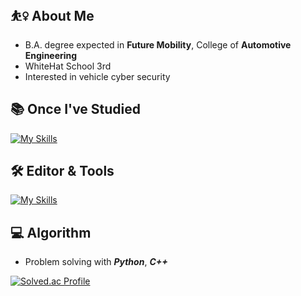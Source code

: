 ## ⛹️‍♀️ About Me
* B.A. degree expected in **Future Mobility**, College of **Automotive Engineering**
* WhiteHat School 3rd
* Interested in vehicle cyber security

## 📚 Once I've Studied
[![My Skills](https://skillicons.dev/icons?i=py,c,cpp,js,nodejs)](https://skillicons.dev)

## 🛠 Editor & Tools
[![My Skills](https://skillicons.dev/icons?i=vscode,visualstudio,ubuntu)](https://skillicons.dev)

## 💻 Algorithm
* Problem solving with ***Python***, ***C++***

[![Solved.ac Profile](http://mazassumnida.wtf/api/v2/generate_badge?boj=brianna0324)](https://solved.ac/brianna0324/)
